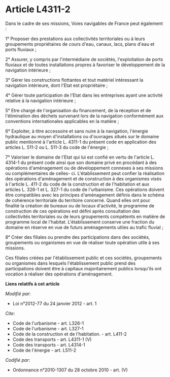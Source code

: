 # Article L4311-2

Dans le cadre de ses missions, Voies navigables de France peut également : 

1° Proposer des prestations aux collectivités territoriales ou à leurs groupements propriétaires de cours d'eau, canaux,
lacs, plans d'eau et ports fluviaux ; 

2° Assurer, y compris par l'intermédiaire de sociétés, l'exploitation de ports fluviaux et de toutes installations propres à
favoriser le développement de la navigation intérieure ; 

3° Gérer les constructions flottantes et tout matériel intéressant la navigation intérieure, dont l'Etat est propriétaire ; 

4° Gérer toute participation de l'Etat dans les entreprises ayant une activité relative à la navigation intérieure ; 

5° Etre chargé de l'organisation du financement, de la réception et de l'élimination des déchets survenant lors de la
navigation conformément aux conventions internationales applicables en la matière ; 

6° Exploiter, à titre accessoire et sans nuire à la navigation, l'énergie hydraulique au moyen d'installations ou d'ouvrages
situés sur le domaine public mentionné à l'article L. 4311-1 du présent code en application des articles L. 511-2 ou L. 511-3
du code de l'énergie ; 

7° Valoriser le domaine de l'Etat qui lui est confié en vertu de l'article L. 4314-1 du présent code ainsi que son domaine
privé en procédant à des opérations d'aménagement ou de développement connexes à ses missions ou complémentaires de celles-
ci. L'établissement peut confier la réalisation des opérations d'aménagement et de construction à des organismes visés à
l'article L. 411-2 du code de la construction et de l'habitation et aux articles L. 326-1 et L. 327-1 du code de l'urbanisme.
Ces opérations doivent être compatibles avec les principes d'aménagement définis dans le schéma de cohérence territoriale du
territoire concerné. Quand elles ont pour finalité la création de bureaux ou de locaux d'activité, le programme de
construction de ces opérations est défini après consultation des collectivités territoriales ou de leurs groupements
compétents en matière de programme local de l'habitat. L'établissement conserve une fraction du domaine en réserve en vue de
futurs aménagements utiles au trafic fluvial ; 

8° Créer des filiales ou prendre des participations dans des sociétés, groupements ou organismes en vue de réaliser toute
opération utile à ses missions. 

Ces filiales créées par l'établissement public et ces sociétés, groupements ou organismes dans lesquels l'établissement
public prend des participations doivent être à capitaux majoritairement publics lorsqu'ils ont vocation à réaliser des
opérations d'aménagement.

**Liens relatifs à cet article**

_Modifié par_:

  - Loi n°2012-77 du 24 janvier 2012 - art. 1

_Cite_:

  - Code de l'urbanisme - art. L326-1
  - Code de l'urbanisme - art. L327-1
  - Code de la construction et de l'habitation. - art. L411-2
  - Code des transports - art. L4311-1 (V)
  - Code des transports - art. L4314-1
  - Code de l'énergie - art. L511-2

_Codifié par_:

  - Ordonnance n°2010-1307 du 28 octobre 2010 - art. (V)

